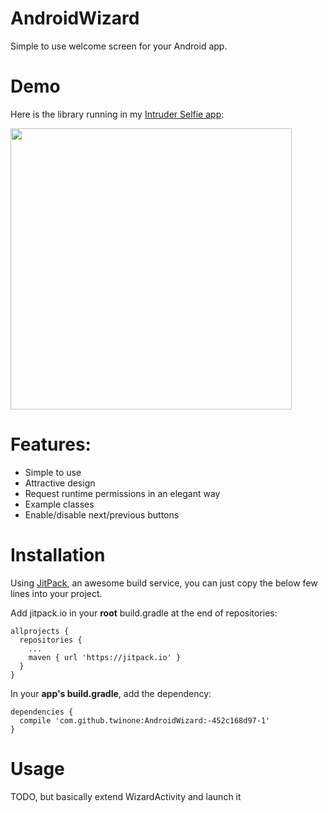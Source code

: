 # AndroidWizard
Simple to use welcome screen for your Android app.

# Demo
Here is the library running in my [Intruder Selfie app](https://play.google.com/store/apps/details?id=org.twinone.intruderselfie&hl=en):

<img src="https://user-images.githubusercontent.com/4309591/28085460-1a41183e-667c-11e7-9dcc-3e8cb1fc5731.gif" height="450">



# Features:
* Simple to use
* Attractive design
* Request runtime permissions in an elegant way
* Example classes
* Enable/disable next/previous buttons


# Installation

Using [JitPack](https://jitpack.io/#twinone/AndroidWizard), an awesome build service,
you can just copy the below few lines into your project.

Add jitpack.io in your **root** build.gradle at the end of repositories:
```
allprojects {
  repositories {
    ...
    maven { url 'https://jitpack.io' }
  }
}
```

In your **app's build.gradle**, add the dependency:
```
dependencies {
  compile 'com.github.twinone:AndroidWizard:-452c168d97-1'
}
```

# Usage

TODO, but basically extend WizardActivity and launch it





